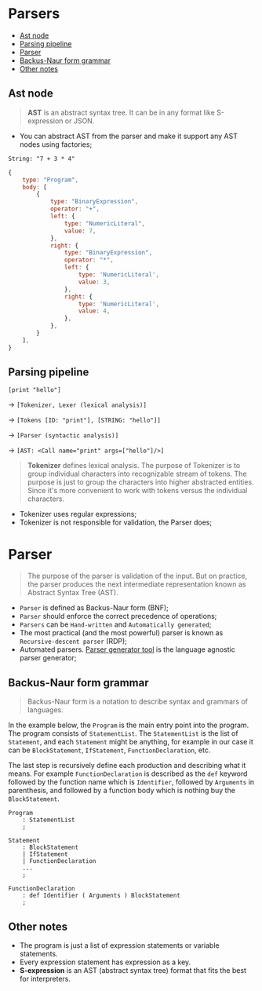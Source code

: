 # Parsers

- [Ast node](#ast-node)
- [Parsing pipeline](#parsing-pipeline)
- [Parser](#parser)
- [Backus-Naur form grammar](#backus-naur-form-grammar)
- [Other notes](#other-notes)

## Ast node

> **AST** is an abstract syntax tree. It can be in any format like S-expression or JSON.

- You can abstract AST from the parser and make it support any AST nodes using factories;

```
String: "7 + 3 * 4"
```

```js
{
    type: "Program",
    body: [
        {
            type: "BinaryExpression",
            operator: "+",
            left: {
                type: "NumericLiteral",
                value: 7,
            },
            right: {
                type: "BinaryExpression",
                operator: "*",
                left: {
                    type: 'NumericLiteral',
                    value: 3,
                },
                right: {
                    type: 'NumericLiteral',
                    value: 4,
                },
            },
        }
    ],
}
```

## Parsing pipeline

`[print "hello"]`

-> `[Tokenizer, Lexer (lexical analysis)]`

-> `[Tokens [ID: "print"], [STRING: "hello"]]`

-> `[Parser (syntactic analysis)]`

-> `[AST: <Call name="print" args=["hello"]/>]`

> **Tokenizer** defines lexical analysis. The purpose of Tokenizer is to group individual characters into recognizable stream of tokens. The purpose is just to group the characters into higher abstracted entities. Since it's more convenient to work with tokens versus the individual characters.

- Tokenizer uses regular expressions;
- Tokenizer is not responsible for validation, the Parser does;

# Parser

> The purpose of the parser is validation of the input. But on practice, the parser produces the next intermediate representation known as Abstract Syntax Tree (AST).

- `Parser` is defined as Backus-Naur form (BNF);
- `Parser` should enforce the correct precedence of operations;
- `Parsers` can be `Hand-written` and `Automatically generated`;
- The most practical (and the most powerful) parser is known as `Recursive-descent parser` (RDP);
- Automated parsers. [Parser generator tool](https://github.com/dmitrysoshnikov/syntax) is the language agnostic parser generator;

## Backus-Naur form grammar

> Backus-Naur form is a notation to describe syntax and grammars of languages.

In the example below, the `Program` is the main entry point into the program. The program consists of `StatementList`. The `StatementList` is the list of `Statement`, and each `Statement` might be anything, for example in our case it can be `BlockStatement`, `IfStatement`, `FunctionDeclaration`, etc.

The last step is recursively define each production and describing what it means. For example `FunctionDeclaration` is described as the `def` keyword followed by the function name which is `Identifier`, followed by `Arguments` in parenthesis, and followed by a function body which is nothing buy the `BlockStatement`.

```
Program
    : StatementList
    ;

Statement
    : BlockStatement
    | IfStatement
    | FunctionDeclaration
    ...
    ;

FunctionDeclaration
    : def Identifier ( Arguments ) BlockStatement
    ;
```

## Other notes

- The program is just a list of expression statements or variable statements.
- Every expression statement has expression as a key.
- **S-expression** is an AST (abstract syntax tree) format that fits the best for interpreters.